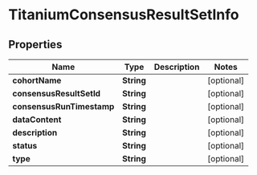 

# TitaniumConsensusResultSetInfo


## Properties

| Name | Type | Description | Notes |
|------------ | ------------- | ------------- | -------------|
|**cohortName** | **String** |  |  [optional] |
|**consensusResultSetId** | **String** |  |  [optional] |
|**consensusRunTimestamp** | **String** |  |  [optional] |
|**dataContent** | **String** |  |  [optional] |
|**description** | **String** |  |  [optional] |
|**status** | **String** |  |  [optional] |
|**type** | **String** |  |  [optional] |



